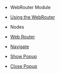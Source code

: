 - WebRouter Module

- [Using the WebRouter](modules/webrouter/guide/webrouter-guide.md)
  <br/>

- Nodes

- [Web Router](modules/webrouter/nodes/web-router.md)
- [Navigate](modules/webrouter/nodes/webrouternavigate.md)
- [Show Popup](modules/webrouter/nodes/webroutershowpopup.md)
- [Close Popup](modules/webrouter/nodes/webrouterclosepopup.md)

  <br/>
